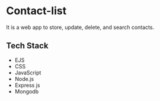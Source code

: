 # Contact-list
It is a web app to store, update, delete, and search contacts. 

## Tech Stack
- EJS
- CSS
- JavaScript
- Node.js
- Express js
- Mongodb
